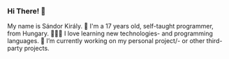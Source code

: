 ### Hi There! 👋

My name is Sándor Király. 🚀
I'm a 17 years old, self-taught programmer, from Hungary. 👨🏻‍💻
I love learning new technologies- and programming languages. 🧪
I’m currently working on my personal project/- or other third-party projects.
